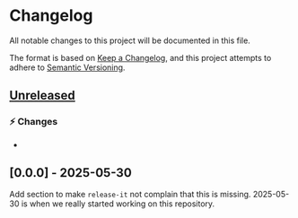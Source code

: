 # Changelog

All notable changes to this project will be documented in this file.

The format is based on [Keep a Changelog](https://keepachangelog.com/en/1.0.0/),
and this project attempts to adhere to [Semantic Versioning](https://semver.org/spec/v2.0.0.html).

## [Unreleased]

### ⚡ Changes

- 

## [0.0.0] - 2025-05-30

Add section to make `release-it` not complain that this is missing. 2025-05-30 is when we really started working on this repository.

[unreleased]: https://github.com/MissingCore/react-native-actual-path/compare/v0.0.0...HEAD
